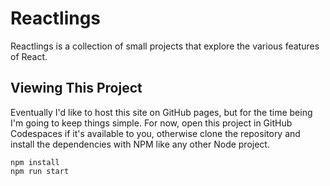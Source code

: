 # Reactlings #
Reactlings is a collection of small projects that explore the various features of React.

## Viewing This Project ##
Eventually I'd like to host this site on GitHub pages, but for the time being I'm going to keep things simple. For now, open this project in GitHub Codespaces if it's available to you, otherwise clone the repository and install the dependencies with NPM like any other Node project.

```
npm install
npm run start
```
